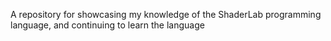 A repository for showcasing my knowledge of the ShaderLab programming language, and continuing to learn the language
